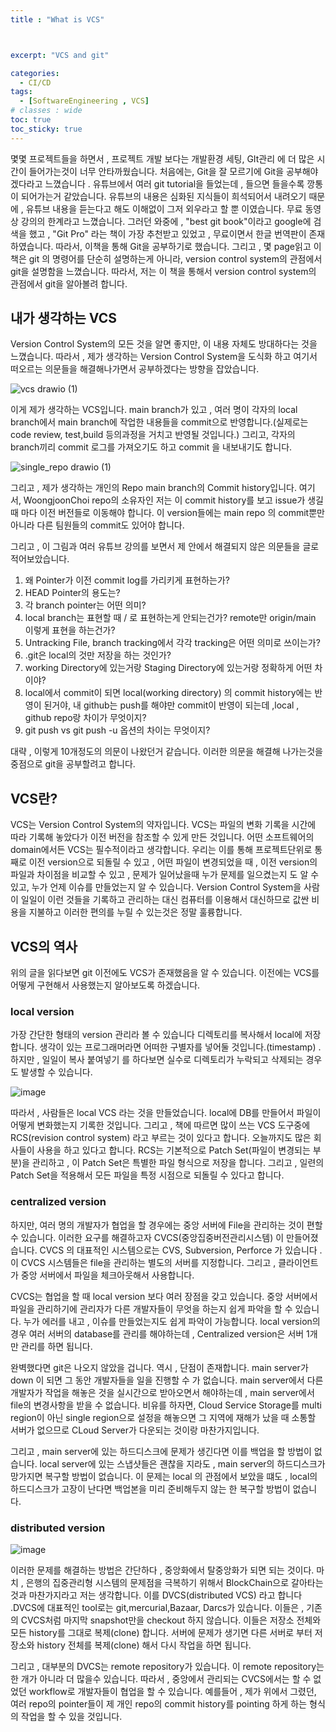 ```yaml
---
title : "What is VCS"



excerpt: "VCS and git"

categories:
  - CI/CD
tags:
  - [SoftwareEngineering , VCS]
# classes : wide
toc: true
toc_sticky: true
---
```


몇몇 프로젝트들을 하면서 , 프로젝트 개발 보다는 개발환경 세팅, GIt관리 에 더 많은 시간이 들어가는것이 너무 안타까웠습니다. 처음에는, Git을 잘 모르기에 Git을 공부해야 겠다라고 느꼈습니다 . 유튜브에서 여러 git tutorial을 들었는데 , 들으면 들을수록 깡통이 되어가는거 같았습니다. 유튜브의 내용은 심화된 지식들이 희석되어서 내려오기 때문에 , 유튜브 내용을 듣는다고 해도 이해없이 그저 외우라고 할 뿐 이였습니다. 무료 동영상 강의의 한계라고 느꼈습니다. 그러던 와중에 , "best git book"이라고 google에 검색을 했고 , "Git Pro" 라는 책이 가장 추천받고 있었고  , 무료이면서 한글 번역판이 존재하였습니다. 따라서, 이책을 통해 Git을 공부하기로 했습니다. 그리고 , 몇 page읽고 이책은 git 의 명령어를 단순히 설명하는게 아니라, version control system의 관점에서 git을 설명함을 느꼈습니다. 따라서, 저는 이 책을 통해서 version control system의 관점에서 git을 알아볼려 합니다. 

## 내가 생각하는 VCS

Version Control System의 모든 것을 알면 좋지만, 이 내용 자체도 방대하다는 것을 느꼈습니다. 따라서 , 제가 생각하는 Version Control System을 도식화 하고 여기서 떠오르는 의문들을 해결해나가면서 공부하겠다는 방향을 잡았습니다.

![vcs drawio (1)](https://user-images.githubusercontent.com/50165842/148645299-21277e70-e099-4236-9019-2fa9d19fbb0c.png)



이게 제가 생각하는 VCS입니다. main branch가 있고 , 여러 명이 각자의 local branch에서 main branch에 작업한 내용들을 commit으로 반영합니다.(실제로는 code review, test,build 등의과정을 거치고 반영될 것입니다.) 그리고, 각자의 branch끼리 commit 로그를 가져오기도 하고 commit 을 내보내기도 합니다. 



![single_repo drawio (1)](https://user-images.githubusercontent.com/50165842/148645565-d58ea675-5793-46e4-9d3c-c1cd9a8e00c7.png)

그리고 , 제가 생각하는 개인의 Repo main branch의 Commit history입니다.  여기서, WoongjoonChoi repo의 소유자인 저는 이 commit history를 보고 issue가 생길때 마다 이전 버전들로 이동해야 합니다. 이 version들에는 main repo 의 commit뿐만 아니라 다른 팀원들의 commit도 있어야 합니다. 

그리고 , 이 그림과 여러 유튜브 강의를 보면서 제 안에서 해결되지 않은 의문들을 글로 적어보았습니다.

1. 왜 Pointer가 이전 commit log를 가리키게 표현하는가?
2. HEAD Pointer의 용도는?
3. 각 branch pointer는 어떤 의미?
4. local branch는 표현할 때 / 로 표현하는게 안되는건가? remote만 origin/main 이렇게 표현을 하는건가?
5. Untracking File, branch tracking에서 각각 tracking은 어떤 의미로 쓰이는가?
6. .git은 local의 것만 저장을 하는 것인가?
7. working Directory에 있는거랑 Staging Directory에 있는거랑 정확하게 어떤 차이야?
8. local에서 commit이 되면 local(working directory) 의 commit history에는 반영이 된거야, 내 github는 push를 해야만 commit이 반영이 되는데 ,local , github repo랑 차이가 무엇이지?
9. git push vs git push -u  옵션의 차이는 무엇이지?

대략 , 이렇게 10개정도의 의문이 나왔던거 같습니다. 이러한 의문을 해결해 나가는것을 중점으로 git을 공부할려고 합니다. 

## VCS란?

VCS는 Version Control System의 약자입니다. VCS는 파일의 변화 기록을 시간에 따라 기록해 놓았다가 이전 버전을 참조할 수 있게 만든 것입니다. 어떤 소프트웨어의  domain에서든 VCS는 필수적이라고 생각합니다. 우리는  이를 통해 프로젝트단위로 통째로 이전 version으로 되돌릴 수 있고 , 어떤 파일이 변경되었을 때 , 이전 version의 파일과 차이점을 비교할 수 있고 , 문제가 일어났을때 누가 문제를 일으켰는지 도 알 수 있고, 누가 언제 이슈를 만들었는지 알 수 있습니다. Version Control System을 사람이 일일이 이런 것들을 기록하고 관리하는 대신 컴퓨터를 이용해서 대신하므로 값싼 비용을 지불하고 이러한 편의를 누릴 수 있는것은 정말 훌륭합니다.

## VCS의 역사

위의 글을 읽다보면 git 이전에도 VCS가 존재했음을 알 수 있습니다. 이전에는 VCS를 어떻게 구현해서 사용했는지 알아보도록 하겠습니다.



### local version

가장 간단한 형태의 version 관리라 볼 수 있습니다 디렉토리를 복사해서 local에 저장합니다. 생각이 있는 프로그래머라면 어떠한 구별자를 넣어둘 것입니다.(timestamp) . 하지만 , 일일이 복사 붙여넣기 를 하다보면 실수로 디렉토리가 누락되고 삭제되는 경우도 발생할 수 있습니다. 

![image](https://user-images.githubusercontent.com/50165842/148646196-a379089b-b618-433f-af79-5debe2c756f2.png)

따라서 , 사람들은 local VCS 라는 것을 만들었습니다. local에 DB를 만들어서 파일이 어떻게 변화했는지 기록한 것입니다. 그리고 , 책에 따르면 많이 쓰는 VCS 도구중에 RCS(revision control system) 라고 부르는 것이 있다고 합니다. 오늘까지도 많은 회사들이 사용을 하고 있다고 합니다. RCS는 기본적으로 Patch Set(파일이 변경되는 부분)을 관리하고  , 이 Patch Set은 특별한 파일 형식으로 저장을 합니다. 그리고 , 일련의 Patch Set을 적용해서 모든 파일을 특정 시점으로 되돌릴 수 있다고 합니다.

### centralized version

하지만, 여러 명의 개발자가 협업을 할 경우에는 중앙 서버에 File을 관리하는 것이 편할 수 있습니다. 이러한 요구를 해결하고자 CVCS(중앙집중버전관리시스템) 이 만들어졌습니다. CVCS 의 대표적인 시스템으로는 CVS, Subversion, Perforce 가 있습니다 .이 CVCS 시스템들은 file을 관리하는 별도의 서버를 지정합니다. 그리고 , 클라이언트가 중앙 서버에서 파일을 체크아웃해서 사용합니다.  

CVCS는 협업을 할 때 local version 보다 여러 장점을 갖고 있습니다. 중앙 서버에서 파일을 관리하기에 관리자가 다른 개발자들이 무엇을 하는지 쉽게 파악을 할 수 있습니다. 누가 에러를 내고 , 이슈를 만들었는지도 쉽게 파악이 가능합니다. local version의 경우 여러 서버의 database를 관리를 해야하는데 , Centralized version은 서버 1개만 관리를 하면 됩니다. 

완벽했다면 git은 나오지 않았을 겁니다.  역시 , 단점이 존재합니다. main server가 down 이 되면 그 동안 개발자들을 일을 진행할 수 가 없습니다. main server에서 다른 개발자가 작업을 해놓은 것을 실시간으로 받아오면서 해야하는데 , main server에서 file의 변경사항을 받을 수 없습니다. 비유를 하자면, Cloud Service Storage를 multi region이 아닌 single region으로 설정을 해놓으면 그 지역에 재해가 났을 때 소통할 서버가 없으므로 CLoud Server가 다운되는 것이랑 마찬가지입니다. 

그리고 , main server에 있는 하드디스크에 문제가 생긴다면 이를 백업을 할 방법이 없습니다. local server에 있는 스냅샷들은 괜찮을 지라도 , main server의 하드디스크가 망가지면 복구할 방법이 없습니다. 이 문제는 local 의 관점에서 보았을 떄도 , local의 하드디스크가 고장이 난다면 백업본을 미리 준비해두지 않는 한 복구할 방법이 없습니다.

### distributed version



![image](https://user-images.githubusercontent.com/50165842/148646951-ae0ccd4f-c8a0-4c71-b252-0ea4a38ca71a.png)

이러한 문제를 해결하는 방법은 간단하다 , 중앙화에서 탈중앙화가 되면 되는 것이다. 마치 , 은행의 집중관리형 시스템의 문제점을 극복하기 위해서 BlockChain으로 갈아타는 것과 마찬가지라고 저는 생각합니다. 이를 DVCS(distributed VCS) 라고 합니다 .DVCS에 대표적인 tool로는 git,mercurial,Bazaar, Darcs가 있습니다. 이들은 , 기존의 CVCS처럼 마지막 snapshot만을 checkout 하지 않습니다.  이들은 저장소 전체와 모든 history를 그대로 복제(clone) 합니다. 서버에 문제가 생기면 다른 서버로 부터 저장소와 history 전체를 복제(clone) 해서 다시 작업을 하면 됩니다. 

그리고 , 대부분의 DVCS는 remote repository가 있습니다. 이 remote repository는 한 개가 아니라 더 많을수 있습니다. 따라서 , 중앙에서 관리되는 CVCS에서는 할 수 없었던 workflow로 개발자들이 협업을 할 수 있습니다. 예를들어 , 제가 위에서 그렸던, 여러 repo의 pointer들이 제 개인 repo의 commit history를 pointing 하게 하는 형식의 작업을 할 수 있을 것입니다. 



